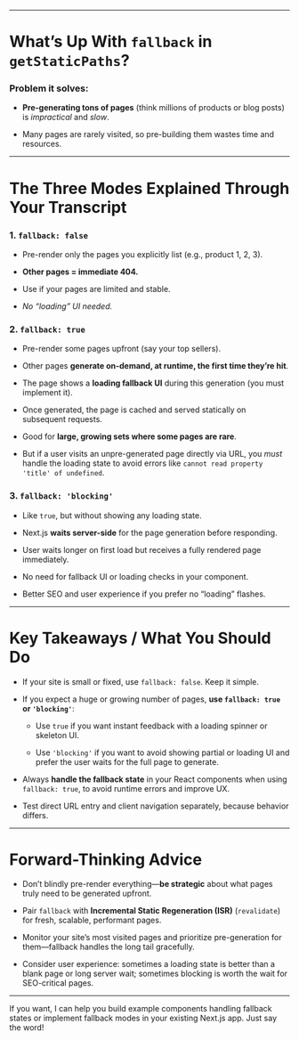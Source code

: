 
---

# What’s Up With `fallback` in `getStaticPaths`?

### Problem it solves:

- **Pre-generating tons of pages** (think millions of products or blog posts) is _impractical_ and _slow_.
    
- Many pages are rarely visited, so pre-building them wastes time and resources.
    

---

# The Three Modes Explained Through Your Transcript

### 1. `fallback: false`

- Pre-render only the pages you explicitly list (e.g., product 1, 2, 3).
    
- **Other pages = immediate 404.**
    
- Use if your pages are limited and stable.
    
- _No “loading” UI needed._
    

### 2. `fallback: true`

- Pre-render some pages upfront (say your top sellers).
    
- Other pages **generate on-demand, at runtime, the first time they’re hit**.
    
- The page shows a **loading fallback UI** during this generation (you must implement it).
    
- Once generated, the page is cached and served statically on subsequent requests.
    
- Good for **large, growing sets where some pages are rare**.
    
- But if a user visits an unpre-generated page directly via URL, you _must_ handle the loading state to avoid errors like `cannot read property 'title' of undefined`.
    

### 3. `fallback: 'blocking'`

- Like `true`, but without showing any loading state.
    
- Next.js **waits server-side** for the page generation before responding.
    
- User waits longer on first load but receives a fully rendered page immediately.
    
- No need for fallback UI or loading checks in your component.
    
- Better SEO and user experience if you prefer no “loading” flashes.
    

---

# Key Takeaways / What You Should Do

- If your site is small or fixed, use `fallback: false`. Keep it simple.
    
- If you expect a huge or growing number of pages, **use `fallback: true` or `'blocking'`**:
    
    - Use `true` if you want instant feedback with a loading spinner or skeleton UI.
        
    - Use `'blocking'` if you want to avoid showing partial or loading UI and prefer the user waits for the full page to generate.
        
- Always **handle the fallback state** in your React components when using `fallback: true`, to avoid runtime errors and improve UX.
    
- Test direct URL entry and client navigation separately, because behavior differs.
    

---

# Forward-Thinking Advice

- Don’t blindly pre-render everything—**be strategic** about what pages truly need to be generated upfront.
    
- Pair `fallback` with **Incremental Static Regeneration (ISR)** (`revalidate`) for fresh, scalable, performant pages.
    
- Monitor your site’s most visited pages and prioritize pre-generation for them—fallback handles the long tail gracefully.
    
- Consider user experience: sometimes a loading state is better than a blank page or long server wait; sometimes blocking is worth the wait for SEO-critical pages.
    

---

If you want, I can help you build example components handling fallback states or implement fallback modes in your existing Next.js app. Just say the word!
